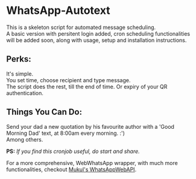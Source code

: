 # WhatsApp-Autotext

This is a skeleton script for automated message scheduling.  
A basic version with persitent login added, cron scheduling functionalities will be added soon, along with usage, setup and installation instructions.  

## Perks:

It's simple.  
You set time, choose recipient and type message.  
The script does the rest, till the end of time. Or expiry of your QR authentication.

## Things You Can Do:

Send your dad a new quotation by his favourite author with a 'Good Morning Dad' text, at 8:00am every morning. :')  
Among others.  

**PS:** *If you find this cronjob useful, do start and share.*  

For a more comprehensive, WebWhatsApp wrapper, with much more functionalities, checkout [Mukul's WhatsAppWebAPI](https://github.com/mukulhase/WebWhatsapp-Wrapper).
